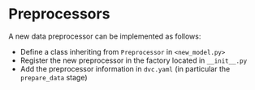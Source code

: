 # Preprocessors

A new data preprocessor can be implemented as follows:

- Define a class inheriting from `Preprocessor` in `<new_model.py>`
- Register the new preprocessor in the factory located in `__init__.py`
- Add the preprocessor information in `dvc.yaml` (in particular the `prepare_data` stage)
